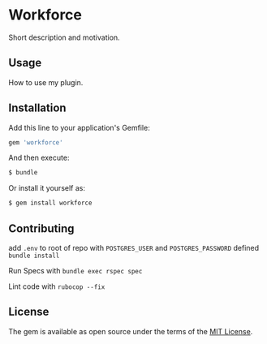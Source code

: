 # Workforce
Short description and motivation.

## Usage
How to use my plugin.

## Installation
Add this line to your application's Gemfile:

```ruby
gem 'workforce'
```

And then execute:
```bash
$ bundle
```

Or install it yourself as:
```bash
$ gem install workforce
```

## Contributing
add `.env` to root of repo with `POSTGRES_USER` and `POSTGRES_PASSWORD` defined
`bundle install`

Run Specs with `bundle exec rspec spec`

Lint code with `rubocop --fix`

## License
The gem is available as open source under the terms of the [MIT License](https://opensource.org/licenses/MIT).
